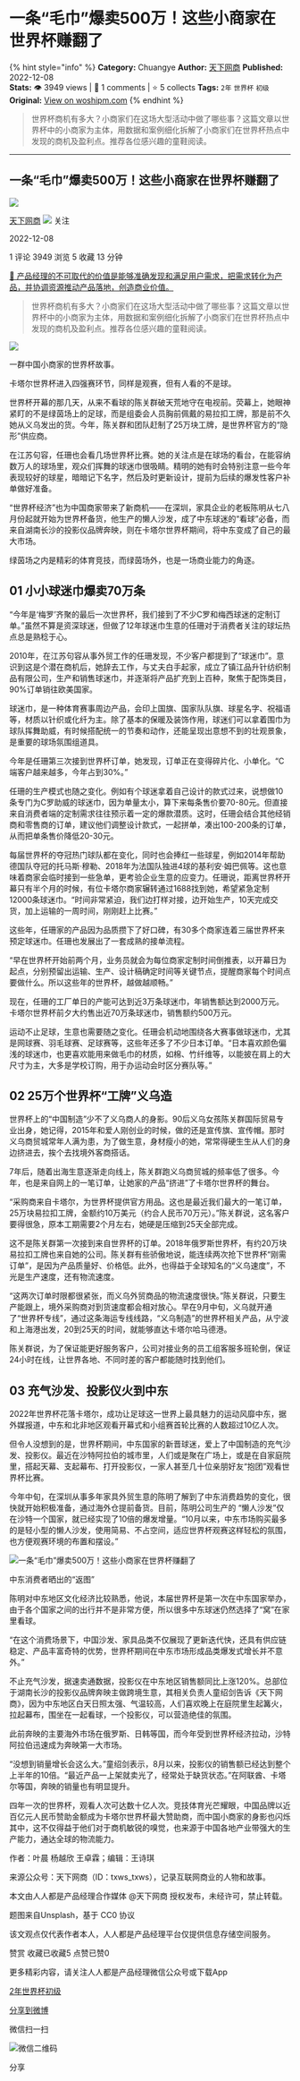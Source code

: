 # 一条“毛巾”爆卖500万！这些小商家在世界杯赚翻了
{% hint style="info" %}
**Category:** Chuangye
**Author:** [天下网商](https://www.woshipm.com/u/1392746)
**Published:** 2022-12-08  
**Stats:** 👁️ 3949 views | 💬 1 comments | ⭐ 5 collects
**Tags:** `2年` `世界杯` `初级`
**Original:** [View on woshipm.com](https://www.woshipm.com/chuangye/5700604.html)
{% endhint %}
> 世界杯商机有多大？小商家们在这场大型活动中做了哪些事？这篇文章以世界杯中的小商家为主体，用数据和案例细化拆解了小商家们在世界杯热点中发现的商机及盈利点。推荐各位感兴趣的童鞋阅读。

---

## 一条“毛巾”爆卖500万！这些小商家在世界杯赚翻了

[![](https://static.woshipm.com/view/woshipm_api_def_20230821185236_9762.png?imageView2/1/w/72/h/72/q/100)](https://www.woshipm.com/u/1392746)

[天下网商](https://www.woshipm.com/u/1392746) ![](https://static.woshipm.com/tag/1122_1@2x.png) 关注

2022-12-08

1 评论 3949 浏览 5 收藏 13 分钟

[🔗 产品经理的不可取代的价值是能够准确发现和满足用户需求，把需求转化为产品，并协调资源推动产品落地，创造商业价值。](https://ke.qidianla.com/courses/90pm)

> 世界杯商机有多大？小商家们在这场大型活动中做了哪些事？这篇文章以世界杯中的小商家为主体，用数据和案例细化拆解了小商家们在世界杯热点中发现的商机及盈利点。推荐各位感兴趣的童鞋阅读。

![](https://image.yunyingpai.com/wp/2022/12/EGKA0KMduGJ9zlY0WOOE.png)

一群中国小商家的世界杯故事。

卡塔尔世界杯进入四强赛环节，同样是观赛，但有人看的不是球。

世界杯开幕的那几天，从来不看球的陈关群破天荒地守在电视前。荧幕上，她眼神紧盯的不是绿茵场上的足球，而是组委会人员胸前佩戴的易拉扣工牌，那是前不久她从义乌发出的货。今年，陈关群和团队赶制了25万块工牌，是世界杯官方的“隐形”供应商。

在江苏句容，任珊也会看几场世界杯比赛。她的关注点是在球场的看台，在能容纳数万人的球场里，观众们挥舞的球迷巾很吸睛。精明的她有时会特别注意一些今年表现较好的球星，暗暗记下名字，然后及时更新设计，提前为后续的爆发性客户补单做好准备。

“世界杯经济”也为中国商家带来了新商机——在深圳，家具企业的老板陈明从七八月份起就开始为世界杯备货，他生产的懒人沙发，成了中东球迷的“看球”必备，而来自湖南长沙的投影仪品牌奔映，则在卡塔尔世界杯期间，将中东变成了自己的最大市场。

绿茵场之内是精彩的体育竞技，而绿茵场外，也是一场商业能力的角逐。

## 01 小小球迷巾爆卖70万条

“今年是‘梅罗’齐聚的最后一次世界杯，我们接到了不少C罗和梅西球迷的定制订单。”虽然不算是资深球迷，但做了12年球迷巾生意的任珊对于消费者关注的球坛热点总是熟稔于心。

2010年，在江苏句容从事外贸工作的任珊发现，不少客户都提到了“球迷巾”。意识到这是个潜在商机后，她辞去工作，与丈夫白手起家，成立了镇江品升针纺织制品有限公司，生产和销售球迷巾，并逐渐将产品扩充到上百种，聚焦于配饰类目，90%订单销往欧美国家。

球迷巾，是一种体育赛事周边产品，会印上国旗、国家队队旗、球星名字、祝福语等，材质以针织或化纤为主。除了基本的保暖及装饰作用，球迷们可以拿着围巾为球队挥舞助威，有时候搭配统一的节奏和动作，还能呈现出意想不到的壮观景象，是重要的球场氛围组道具。

今年是任珊第三次接到世界杯订单，她发现，订单正在变得碎片化、小单化。“C端客户越来越多，今年占到30%。”

任珊的生产模式也随之变化。例如有个球迷拿着自己设计的款式过来，说想做10条专门为C罗助威的球迷巾，因为单量太小，算下来每条售价要70-80元。但直接来自消费者端的定制需求往往预示着一定的爆款潜质。这时，任珊会结合其他经销商和零售商的订单，建议他们调整设计款式，一起拼单，凑出100-200条的订单，从而把单条售价降低20-30元。

每届世界杯的夺冠热门球队都在变化，同时也会捧红一些球星，例如2014年帮助德国队夺冠的托马斯·穆勒、2018年为法国队独进4球的基利安·姆巴佩等。这也意味着商家会临时接到一些急单，更考验企业生意的应变力。任珊说，距离世界杯开幕只有半个月的时候，有位卡塔尔商家辗转通过1688找到她，希望紧急定制12000条球迷巾。“时间非常紧迫，我们边打样对接，边开始生产，10天完成交货，加上运输的一周时间，刚刚赶上比赛。”

这些年，任珊家的产品因为品质攒下了好口碑，有30多个商家连着三届世界杯来预定球迷巾。任珊也发展出了一套成熟的接单流程。

“早在世界杯开始前两个月，业务员就会为每位商家定制时间倒推表，以开幕日为起点，分别预留出运输、生产、设计稿确定时间等关键节点，提醒商家每个时间点要做什么。所以这些年的世界杯，越做越顺畅。”

现在，任珊的工厂单日的产能可达到近3万条球迷巾，年销售额达到2000万元。卡塔尔世界杯前夕大约售出近70万条球迷巾，销售额约500万元。

运动不止足球，生意也需要随之变化。任珊会机动地围绕各大赛事做球迷巾，尤其是网球赛、羽毛球赛、足球赛等，这些年还多了不少日本订单。“日本喜欢颜色偏浅的球迷巾，也更喜欢能用来做毛巾的材质，如棉、竹纤维等，以能披在肩上的大尺寸为主，大多是学校订购，用于办运动会时区分赛队等。”

## 02 25万个世界杯“工牌”义乌造

世界杯上的“中国制造”少不了义乌商人的身影。90后义乌女孩陈关群国际贸易专业出身，她记得，2015年和爱人刚创业的时候，做的还是宣传旗、宣传帽。那时义乌商贸城常年人满为患，为了做生意，身材瘦小的她，常常得硬生生从人们的身边挤进去，挨个去找境外客商搭话。

7年后，随着出海生意逐渐走向线上，陈关群跑义乌商贸城的频率低了很多。今年，也是来自网上的一笔订单，让她家的产品“挤进”了卡塔尔世界杯的舞台。

“采购商来自卡塔尔，为世界杯提供官方用品。这也是最近我们最大的一笔订单，25万块易拉扣工牌，金额约10万美元（约合人民币70万元）。”陈关群说，这名客户要得很急，原本工期需要2个月左右，她硬是压缩到25天全部完成。

这不是陈关群第一次接到来自世界杯的订单。2018年俄罗斯世界杯，有约20万块易拉扣工牌也来自她的公司。陈关群有些骄傲地说，能连续两次抢下世界杯“刚需订单”，是因为产品质量好、价格低。此外，也得益于全球知名的“义乌速度”，不光是生产速度，还有物流速度。

“这两次订单时限都很紧张，而义乌外贸商品的物流速度很快。”陈关群说，只要生产能跟上，境外采购商对到货速度都会相对放心。早在9月中旬，义乌就开通了“世界杯专线”，通过这条海运专线线路，“义乌制造”的世界杯相关产品，从宁波和上海港出发，20到25天的时间，就能够直达卡塔尔哈马德港。

陈关群说，为了保证能更好服务客户，公司对接业务的员工组客服多班轮倒，保证24小时在线，让世界各地、不同时差的客户都能随时找到他们。

## 03 充气沙发、投影仪火到中东

2022年世界杯花落卡塔尔，成功让足球这一世界上最具魅力的运动风靡中东，据外媒报道，中东和北非地区观看开幕式和小组赛首轮比赛的人数超过10亿人次。

但令人没想到的是，世界杯期间，中东国家的新晋球迷，爱上了中国制造的充气沙发、投影仪。最近在沙特阿拉伯的城市里，人们或是聚在广场上，或是在自家庭院里，搭起天幕、支起幕布、打开投影仪，一家人甚至几十位亲朋好友“抱团”观看世界杯比赛。

今年中旬，在深圳从事多年家具外贸生意的陈明了解到了中东消费趋势的变化，很快就开始积极准备，通过海外仓提前备货。目前，陈明公司生产的 “懒人沙发”仅在沙特一个国家，就已经实现了10倍的爆发增量。“10月以来，中东市场购买最多的是轻小型的懒人沙发，使用简易、不占空间，适应世界杯观赛这样轻松的氛围，也方便观赛环境的布置和摆设。”

![一条“毛巾”爆卖500万！这些小商家在世界杯赚翻了](https://image.yunyingpai.com/wp/2022/12/Pd8SRhvK1XSU3WpFzKSO.png)

中东消费者晒出的“返图”

陈明对中东地区文化经济比较熟悉，他说，本届世界杯是第一次在中东国家举办，由于各个国家之间的出行并不是非常方便，所以很多中东球迷仍然选择了“窝”在家里看球。

“在这个消费场景下，中国沙发、家具品类不仅展现了更新迭代快，还具有供应链稳定、产品丰富奇特的优势，世界杯期间在中东市场形成品类爆发式增长并不意外。”

不止充气沙发，据速卖通数据，投影仪在中东地区销售额同比上涨120%。总部位于湖南长沙的投影仪品牌奔映主做跨境生意，其相关负责人童绍剑告诉《天下网商》，因为中东地区白天日照太强、气温较高，人们喜欢晚上在庭院里生起篝火，拉起幕布，围坐在一起看球，一个投影仪，可以营造绝佳的氛围。

此前奔映的主要海外市场在俄罗斯、日韩等国，而今年受到世界杯经济拉动，沙特阿拉伯迅速成为奔映第一大市场。

“没想到销量增长会这么大。”童绍剑表示，8月以来，投影仪的销售额已经达到整个上半年的10倍。“最近产品一上架就卖光了，经常处于缺货状态。”在阿联酋、卡塔尔等国，奔映的销量也有明显提升。

四年一次的世界杯，观看人次可达数十亿人次。竞技体育光芒耀眼，中国品牌以近百亿元人民币赞助金额成为卡塔尔世界杯最大赞助商，而中国小商家的身影也闪烁其中，这不仅得益于他们对于商机敏锐的嗅觉，也来源于中国各地产业带强大的生产能力，通达全球的物流能力。

作者：叶晨 杨越欣 王卓霖；编辑：王诗琪

来源公众号：天下网商（ID：txws\_txws），记录互联网商业的人物和故事。

本文由人人都是产品经理合作媒体 @天下网商 授权发布，未经许可，禁止转载。

题图来自Unsplash，基于 CC0 协议

该文观点仅代表作者本人，人人都是产品经理平台仅提供信息存储空间服务。

赞赏 收藏已收藏5 点赞已赞0

更多精彩内容，请关注人人都是产品经理微信公众号或下载App

[2年](https://www.woshipm.com/tag/2%e5%b9%b4)[世界杯](https://www.woshipm.com/tag/%e4%b8%96%e7%95%8c%e6%9d%af)[初级](https://www.woshipm.com/tag/%e5%88%9d%e7%ba%a7)

[分享到微博](https://service.weibo.com/share/share.php?appkey=2775287854&title=一条“毛巾”爆卖500万！这些小商家在世界杯赚翻了&url=https://www.woshipm.com/chuangye/5700604.html&pic=https://image.yunyingpai.com/wp/2022/12/EGKA0KMduGJ9zlY0WOOE.png)

微信扫一扫

![微信二维码](https://api.pwmqr.com/qrcode/create/?url=https://www.woshipm.com/chuangye/5700604.html)

分享